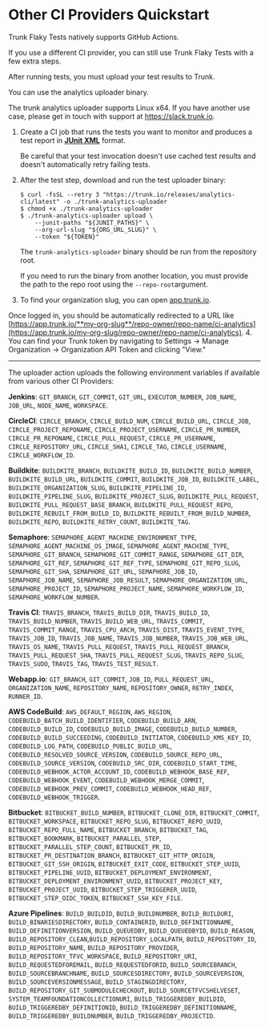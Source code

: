 # Other CI Providers Quickstart

Trunk Flaky Tests natively supports GitHub Actions.

If you use a different CI provider, you can still use Trunk Flaky Tests with a few extra steps.

After running tests, you must upload your test results to Trunk.

You can use the analytics uploader binary.

The trunk analytics uploader supports Linux x64. If you have another use case, please get in touch with support at <https://slack.trunk.io>.

1. Create a CI job that runs the tests you want to monitor and produces a test report in [**JUnit XML**](https://www.ibm.com/docs/en/developer-for-zos/14.1?topic=formats-junit-xml-format) format.

   Be careful that your test invocation doesn't use cached test results and doesn't automatically retry failing tests.

2. After the test step, download and run the test uploader binary:

   ```shell
   $ curl -fsSL --retry 3 "https://trunk.io/releases/analytics-cli/latest" -o ./trunk-analytics-uploader
   $ chmod +x ./trunk-analytics-uploader
   $ ./trunk-analytics-uploader upload \
       --junit-paths "${JUNIT_PATHS}" \
       --org-url-slug "${ORG_URL_SLUG}" \
       --token "${TOKEN}"
   ```

   The `trunk-analytics-uploader` binary should be run from the repository root.

   If you need to run the binary from another location, you must provide the path to the repo root using the `--repo-root`argument.

3. To find your organization slug, you can open [app.trunk.io](http://app.trunk.io).

Once logged in, you should be automatically redirected to a URL like [https://app.trunk.io/**my-org-slug**/repo-owner/repo-name/ci-analytics](https://app.trunk.io/my-org-slug/repo-owner/repo-name/ci-analytics). 4. You can find your Trunk token by navigating to Settings → Manage Organization → Organization API Token and clicking "View."

---

The uploader action uploads the following environment variables if available from various other CI Providers:

**Jenkins**: `GIT_BRANCH`, `GIT_COMMIT`, `GIT_URL`, `EXECUTOR_NUMBER`, `JOB_NAME`, `JOB_URL`, `NODE_NAME`, `WORKSPACE`.

**CircleCI**: `CIRCLE_BRANCH`, `CIRCLE_BUILD_NUM`, `CIRCLE_BUILD_URL`, `CIRCLE_JOB`, `CIRCLE_PROJECT_REPONAME`, `CIRCLE_PROJECT_USERNAME`, `CIRCLE_PR_NUMBER`, `CIRCLE_PR_REPONAME`, `CIRCLE_PULL_REQUEST`, `CIRCLE_PR_USERNAME`, `CIRCLE_REPOSITORY_URL`, `CIRCLE_SHA1`, `CIRCLE_TAG`, `CIRCLE_USERNAME`, `CIRCLE_WORKFLOW_ID`.

**Buildkite**: `BUILDKITE_BRANCH`, `BUILDKITE_BUILD_ID`, `BUILDKITE_BUILD_NUMBER`, `BUILDKITE_BUILD_URL`, `BUILDKITE_COMMIT`, `BUILDKITE_JOB_ID`, `BUILDKITE_LABEL`, `BUILDKITE_ORGANIZATION_SLUG`, `BUILDKITE_PIPELINE_ID`, `BUILDKITE_PIPELINE_SLUG`, `BUILDKITE_PROJECT_SLUG`, `BUILDKITE_PULL_REQUEST`, `BUILDKITE_PULL_REQUEST_BASE_BRANCH`, `BUILDKITE_PULL_REQUEST_REPO`, `BUILDKITE_REBUILT_FROM_BUILD_ID`, `BUILDKITE_REBUILT_FROM_BUILD_NUMBER`, `BUILDKITE_REPO`, `BUILDKITE_RETRY_COUNT`, `BUILDKITE_TAG`.

**Semaphore**: `SEMAPHORE_AGENT_MACHINE_ENVIRONMENT_TYPE`, `SEMAPHORE_AGENT_MACHINE_OS_IMAGE`, `SEMAPHORE_AGENT_MACHINE_TYPE`, `SEMAPHORE_GIT_BRANCH`, `SEMAPHORE_GIT_COMMIT_RANGE`, `SEMAPHORE_GIT_DIR`, `SEMAPHORE_GIT_REF`, `SEMAPHORE_GIT_REF_TYPE`, `SEMAPHORE_GIT_REPO_SLUG`, `SEMAPHORE_GIT_SHA`, `SEMAPHORE_GIT_URL`, `SEMAPHORE_JOB_ID`, `SEMAPHORE_JOB_NAME`, `SEMAPHORE_JOB_RESULT`, `SEMAPHORE_ORGANIZATION_URL`, `SEMAPHORE_PROJECT_ID`, `SEMAPHORE_PROJECT_NAME`, `SEMAPHORE_WORKFLOW_ID`, `SEMAPHORE_WORKFLOW_NUMBER`.

**Travis CI**: `TRAVIS_BRANCH`, `TRAVIS_BUILD_DIR`, `TRAVIS_BUILD_ID`, `TRAVIS_BUILD_NUMBER`, `TRAVIS_BUILD_WEB_URL`, `TRAVIS_COMMIT`, `TRAVIS_COMMIT_RANGE`, `TRAVIS_CPU_ARCH`, `TRAVIS_DIST`, `TRAVIS_EVENT_TYPE`, `TRAVIS_JOB_ID`, `TRAVIS_JOB_NAME`, `TRAVIS_JOB_NUMBER`, `TRAVIS_JOB_WEB_URL`, `TRAVIS_OS_NAME`, `TRAVIS_PULL_REQUEST`, `TRAVIS_PULL_REQUEST_BRANCH`, `TRAVIS_PULL_REQUEST_SHA`, `TRAVIS_PULL_REQUEST_SLUG`, `TRAVIS_REPO_SLUG`, `TRAVIS_SUDO`, `TRAVIS_TAG`, `TRAVIS_TEST_RESULT`.

**Webapp.io**: `GIT_BRANCH`, `GIT_COMMIT`, `JOB_ID`, `PULL_REQUEST_URL`, `ORGANIZATION_NAME`, `REPOSITORY_NAME`, `REPOSITORY_OWNER`, `RETRY_INDEX`, `RUNNER_ID`.

**AWS CodeBuild**: `AWS_DEFAULT_REGION`, `AWS_REGION`, `CODEBUILD_BATCH_BUILD_IDENTIFIER`, `CODEBUILD_BUILD_ARN`, `CODEBUILD_BUILD_ID`, `CODEBUILD_BUILD_IMAGE`, `CODEBUILD_BUILD_NUMBER`, `CODEBUILD_BUILD_SUCCEEDING`, `CODEBUILD_INITIATOR`, `CODEBUILD_KMS_KEY_ID`, `CODEBUILD_LOG_PATH`, `CODEBUILD_PUBLIC_BUILD_URL`, `CODEBUILD_RESOLVED_SOURCE_VERSION`, `CODEBUILD_SOURCE_REPO_URL`, `CODEBUILD_SOURCE_VERSION`, `CODEBUILD_SRC_DIR`, `CODEBUILD_START_TIME`, `CODEBUILD_WEBHOOK_ACTOR_ACCOUNT_ID`, `CODEBUILD_WEBHOOK_BASE_REF`, `CODEBUILD_WEBHOOK_EVENT`, `CODEBUILD_WEBHOOK_MERGE_COMMIT`, `CODEBUILD_WEBHOOK_PREV_COMMIT`, `CODEBUILD_WEBHOOK_HEAD_REF`, `CODEBUILD_WEBHOOK_TRIGGER`.

<!-- cSpell:disable -->

**Bitbucket**: `BITBUCKET_BUILD_NUMBER`, `BITBUCKET_CLONE_DIR`, `BITBUCKET_COMMIT`, `BITBUCKET_WORKSPACE`, `BITBUCKET_REPO_SLUG`, `BITBUCKET_REPO_UUID`, `BITBUCKET_REPO_FULL_NAME`, `BITBUCKET_BRANCH`, `BITBUCKET_TAG`, `BITBUCKET_BOOKMARK`, `BITBUCKET_PARALLEL_STEP`, `BITBUCKET_PARALLEL_STEP_COUNT`, `BITBUCKET_PR_ID`, `BITBUCKET_PR_DESTINATION_BRANCH`, `BITBUCKET_GIT_HTTP_ORIGIN`, `BITBUCKET_GIT_SSH_ORIGIN`, `BITBUCKET_EXIT_CODE`, `BITBUCKET_STEP_UUID`, `BITBUCKET_PIPELINE_UUID`, `BITBUCKET_DEPLOYMENT_ENVIRONMENT`, `BITBUCKET_DEPLOYMENT_ENVIRONMENT_UUID`, `BITBUCKET_PROJECT_KEY`, `BITBUCKET_PROJECT_UUID`, `BITBUCKET_STEP_TRIGGERER_UUID`, `BITBUCKET_STEP_OIDC_TOKEN`, `BITBUCKET_SSH_KEY_FILE`.

**Azure Pipelines**: `BUILD_BUILDID`, `BUILD_BUILDNUMBER`, `BUILD_BUILDURI`, `BUILD_BINARIESDIRECTORY`, `BUILD_CONTAINERID`, `BUILD_DEFINITIONNAME`, `BUILD_DEFINITIONVERSION`, `BUILD_QUEUEDBY`, `BUILD_QUEUEDBYID`, `BUILD_REASON`, `BUILD_REPOSITORY_CLEAN`,`BUILD_REPOSITORY_LOCALPATH`, `BUILD_REPOSITORY_ID`, `BUILD_REPOSITORY_NAME`, `BUILD_REPOSITORY_PROVIDER`, `BUILD_REPOSITORY_TFVC_WORKSPACE`, `BUILD_REPOSITORY_URI`, `BUILD_REQUESTEDFOREMAIL`, `BUILD_REQUESTEDFORID`, `BUILD_SOURCEBRANCH`, `BUILD_SOURCEBRANCHNAME`, `BUILD_SOURCESDIRECTORY`, `BUILD_SOURCEVERSION`, `BUILD_SOURCEVERSIONMESSAGE`, `BUILD_STAGINGDIRECTORY`, `BUILD_REPOSITORY_GIT_SUBMODULECHECKOUT`, `BUILD_SOURCETFVCSHELVESET`, `SYSTEM_TEAMFOUNDATIONCOLLECTIONURI`, `BUILD_TRIGGEREDBY_BUILDID`, `BUILD_TRIGGEREDBY_DEFINITIONID`, `BUILD_TRIGGEREDBY_DEFINITIONNAME`, `BUILD_TRIGGEREDBY_BUILDNUMBER`, `BUILD_TRIGGEREDBY_PROJECTID`.

